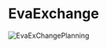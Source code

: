 # EvaExchange

![EvaExChangePlanning](https://user-images.githubusercontent.com/51006791/157407677-7913952f-c5b5-49a3-90d3-a198864e0966.png)
